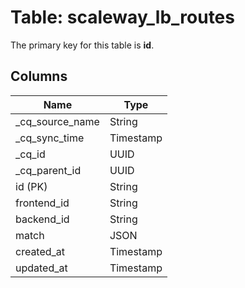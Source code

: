 # Table: scaleway_lb_routes

The primary key for this table is **id**.

## Columns

| Name          | Type          |
| ------------- | ------------- |
|_cq_source_name|String|
|_cq_sync_time|Timestamp|
|_cq_id|UUID|
|_cq_parent_id|UUID|
|id (PK)|String|
|frontend_id|String|
|backend_id|String|
|match|JSON|
|created_at|Timestamp|
|updated_at|Timestamp|